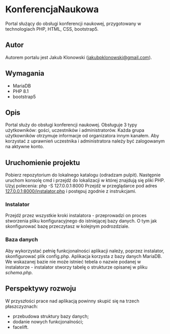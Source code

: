 # KonferencjaNaukowa
Portal służący do obsługi konferencji naukowej, przygotowany w technologiach PHP, HTML, CSS, bootstrap5.

## Autor
Autorem portalu jest Jakub Klonowski (jakubpklonowski@gmail.com).

## Wymagania
- MariaDB
- PHP 8.1
- bootstrap5

## Opis
Portal służy do obsługi konferencji naukowej. Obsługuje 3 typy użytkowników: gości, uczestników i administratorów. Każda grupa użytkowników otrzymuje informacje od organizatora innym kanałem. Aby korzystać z uprawnień uczestnika i administratora należy być zalogowanym na aktywne konto.

## Uruchomienie projektu
Pobierz repozytorium do lokalnego katalogu (odradzam pulpit). Następnie uruchom konsolę cmd i przejdź do lokalizacji w której znajdują się pliki PHP. Użyj polecenia:
    php -S 127.0.0.1:8000
Przejdź w przeglądarce pod adres [127.0.0.1:8000/instalator.php](127.0.0.1:8000/instalator.php) i postępuj zgodnie z instrukcjami.

### Instalator
Przejdź przez wszystkie kroki instalatora - przeprowadzi on proces stworzenia pliku konfiguracyjnego do istniejącej bazy danych. O tym jak skonfigurować bazę przeczytasz w kolejnym podrozdziale.

### Baza danych
Aby wykorzystać pełnię funkcjonalności aplikacji należy, poprzez instalator, skonfigurować plik config.php. Aplikacja korzysta z bazy danych MariaDB. We wskazanej bazie nie może istnieć tebela o nazwie podanej w instalatorze - instalator stworzy tabelę o strukturze opisanej w pliku *schema.php*.

## Perspektywy rozwoju
W przyszłości prace nad aplikacją powinny skupić się na trzech płaszczyznach:
- przebudowa struktury bazy danych;
- dodanie nowych funkcjonalności;
- facelift.
